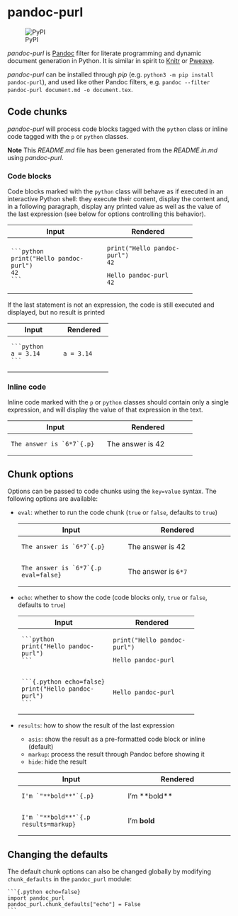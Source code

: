 # pandoc-purl

<figure>
<img src="https://img.shields.io/pypi/v/pandoc-purl" alt="PyPI" />
<figcaption aria-hidden="true">PyPI</figcaption>
</figure>

*pandoc-purl* is [Pandoc](https://pandoc.org) filter for literate
programming and dynamic document generation in Python. It is similar in
spirit to [Knitr](https://yihui.org/knitr/) or
[Pweave](https://mpastell.com/pweave/).

*pandoc-purl* can be installed through *pip*
(e.g. `python3 -m pip install pandoc-purl`), and used like other Pandoc
filters, e.g. `pandoc --filter pandoc-purl document.md -o document.tex`.

## Code chunks

*pandoc-purl* will process code blocks tagged with the `python` class or
inline code tagged with the `p` or `python` classes.

**Note** This *README.md* file has been generated from the
*README.in.md* using *pandoc-purl*.

### Code blocks

Code blocks marked with the `python` class will behave as if executed in
an interactive Python shell: they execute their content, display the
content and, in a following paragraph, display any printed value as well
as the value of the last expression (see below for options controlling
this behavior).

<table style="width:83%;">
<colgroup>
<col style="width: 43%" />
<col style="width: 40%" />
</colgroup>
<thead>
<tr class="header">
<th>Input</th>
<th>Rendered</th>
</tr>
</thead>
<tbody>
<tr class="odd">
<td><pre><code>```python
print(&quot;Hello pandoc-purl&quot;)
42
```</code></pre></td>
<td><div class="sourceCode" id="cb2"><pre
class="sourceCode python"><code class="sourceCode python"><span id="cb2-1"><a href="#cb2-1" aria-hidden="true" tabindex="-1"></a><span class="bu">print</span>(<span class="st">&quot;Hello pandoc-purl&quot;</span>)</span>
<span id="cb2-2"><a href="#cb2-2" aria-hidden="true" tabindex="-1"></a><span class="dv">42</span></span></code></pre></div>
<pre><code>Hello pandoc-purl
42</code></pre></td>
</tr>
</tbody>
</table>

If the last statement is not an expression, the code is still executed
and displayed, but no result is printed

<table style="width:83%;">
<colgroup>
<col style="width: 43%" />
<col style="width: 40%" />
</colgroup>
<thead>
<tr class="header">
<th>Input</th>
<th>Rendered</th>
</tr>
</thead>
<tbody>
<tr class="odd">
<td><pre><code>```python
a = 3.14
```</code></pre></td>
<td><div class="sourceCode" id="cb2"><pre
class="sourceCode python"><code class="sourceCode python"><span id="cb2-1"><a href="#cb2-1" aria-hidden="true" tabindex="-1"></a>a <span class="op">=</span> <span class="fl">3.14</span></span></code></pre></div></td>
</tr>
</tbody>
</table>

### Inline code

Inline code marked with the `p` or `python` classes should contain only
a single expression, and will display the value of that expression in
the text.

<table style="width:83%;">
<colgroup>
<col style="width: 43%" />
<col style="width: 40%" />
</colgroup>
<thead>
<tr class="header">
<th>Input</th>
<th>Rendered</th>
</tr>
</thead>
<tbody>
<tr class="odd">
<td><pre><code>The answer is `6*7`{.p}</code></pre></td>
<td>The answer is 42</td>
</tr>
</tbody>
</table>

## Chunk options

Options can be passed to code chunks using the `key=value` syntax. The
following options are available:

- `eval`: whether to run the code chunk (`true` or `false`, defaults to
  `true`)

  <table>
  <colgroup>
  <col style="width: 50%" />
  <col style="width: 50%" />
  </colgroup>
  <thead>
  <tr class="header">
  <th>Input</th>
  <th>Rendered</th>
  </tr>
  </thead>
  <tbody>
  <tr class="odd">
  <td><pre><code>The answer is `6*7`{.p}</code></pre></td>
  <td>The answer is 42</td>
  </tr>
  <tr class="even">
  <td><pre><code>The answer is `6*7`{.p eval=false}</code></pre></td>
  <td>The answer is <code
  class="sourceCode pascal"><span class="dv">6</span>*<span class="dv">7</span></code></td>
  </tr>
  </tbody>
  </table>

- `echo`: whether to show the code (code blocks only, `true` or `false`,
  defaults to `true`)

  <table style="width:83%;">
  <colgroup>
  <col style="width: 43%" />
  <col style="width: 40%" />
  </colgroup>
  <thead>
  <tr class="header">
  <th>Input</th>
  <th>Rendered</th>
  </tr>
  </thead>
  <tbody>
  <tr class="odd">
  <td><pre><code>```python
  print(&quot;Hello pandoc-purl&quot;)
  ```</code></pre></td>
  <td><div class="sourceCode" id="cb2"><pre
  class="sourceCode python"><code class="sourceCode python"><span id="cb2-1"><a href="#cb2-1" aria-hidden="true" tabindex="-1"></a><span class="bu">print</span>(<span class="st">&quot;Hello pandoc-purl&quot;</span>)</span></code></pre></div>
  <pre><code>Hello pandoc-purl
  </code></pre></td>
  </tr>
  <tr class="even">
  <td><pre><code>```{.python echo=false}
  print(&quot;Hello pandoc-purl&quot;)
  ```</code></pre></td>
  <td><pre><code>Hello pandoc-purl
  </code></pre></td>
  </tr>
  </tbody>
  </table>

- `results`: how to show the result of the last expression

  - `asis`: show the result as a pre-formatted code block or inline
    (default)
  - `markup`: process the result through Pandoc before showing it
  - `hide`: hide the result

  <table>
  <colgroup>
  <col style="width: 50%" />
  <col style="width: 50%" />
  </colgroup>
  <thead>
  <tr class="header">
  <th>Input</th>
  <th>Rendered</th>
  </tr>
  </thead>
  <tbody>
  <tr class="odd">
  <td><pre><code>I&#39;m `&quot;**bold**&quot;`{.p}</code></pre></td>
  <td>I’m **bold**</td>
  </tr>
  <tr class="even">
  <td><pre><code>I&#39;m `&quot;**bold**&quot;`{.p results=markup}</code></pre></td>
  <td>I’m <strong>bold</strong></td>
  </tr>
  </tbody>
  </table>

## Changing the defaults

The default chunk options can also be changed globally by modifying
`chunk_defaults` in the `pandoc_purl` module:

    ```{.python echo=false}
    import pandoc_purl
    pandoc_purl.chunk_defaults["echo"] = False
    ```
